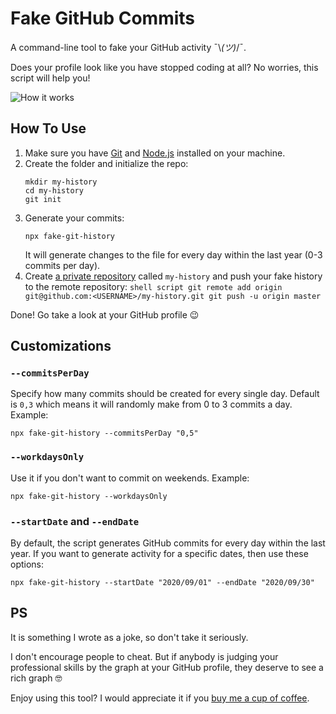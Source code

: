 # Fake GitHub Commits

A command-line tool to fake your GitHub activity ¯\\_(ツ)_/¯.

Does your profile look like you have stopped coding at all?
No worries, this script will help you!

<img src="https://dl.dropboxusercontent.com/s/q2iinti6v0zbhzs/contributions.gif?dl=0" alt="How it works" />

## How To Use

1. Make sure you have [Git](https://git-scm.com/book/en/v2/Getting-Started-Installing-Git) and [Node.js](https://nodejs.org/en/download/) installed on your machine.
2. Create the folder and initialize the repo:
   ```shell script
   mkdir my-history
   cd my-history
   git init
   ```
3. Generate your commits:
   ```shell script
   npx fake-git-history
   ```
   It will generate changes to the file for every day within the last year (0-3 commits per day).
4. Create [a private repository](https://github.com/new) called `my-history`
   and push your fake history to the remote repository:
   `shell script git remote add origin git@github.com:<USERNAME>/my-history.git git push -u origin master `

Done! Go take a look at your GitHub profile 😉

## Customizations

### `--commitsPerDay`

Specify how many commits should be created for every single day.
Default is `0,3` which means it will randomly make from 0 to 3 commits a day. Example:

```shell script
npx fake-git-history --commitsPerDay "0,5"
```

### `--workdaysOnly`

Use it if you don't want to commit on weekends. Example:

```shell script
npx fake-git-history --workdaysOnly
```

### `--startDate` and `--endDate`

By default, the script generates GitHub commits for every day within the last year.
If you want to generate activity for a specific dates, then use these options:

```shell script
npx fake-git-history --startDate "2020/09/01" --endDate "2020/09/30"
```

## PS 

It is something I wrote as a joke, so don't take it seriously. 

I don't encourage people to cheat. But if anybody is judging your professional skills by the graph at your GitHub profile, they deserve to see a rich graph 🤓

Enjoy using this tool? I would appreciate it if you [buy me a cup of coffee](https://www.buymeacoffee.com/artiebits).
